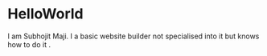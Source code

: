 # HelloWorld

I am Subhojit Maji. I a basic website builder not specialised into it but knows how to do it .
